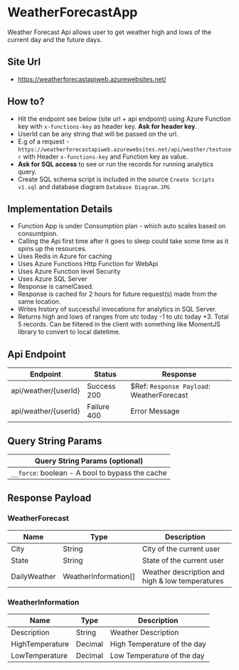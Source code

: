 # WeatherForecastApp
Weather Forecast Api allows user to get weather high and lows of the current day and the future days.


## Site Url
* https://weatherforecastapiweb.azurewebsites.net/

## How to?
* Hit the endpoint see below (site url + api endpoint) using Azure Function key with `x-functions-key` as header key. **Ask for header key**.
* UserId can be any string that will be passed on the url.
* E.g of a request -  `https://weatherforecastapiweb.azurewebsites.net/api/weather/testuser` with Header `x-functions-key` and Function key as value.
* **Ask for SQL access** to see or run the records for running analytics query.
* Create SQL schema script is included in the source `Create Scripts v1.sql` and database diagram `Database Diagram.JPG`  


## Implementation Details  
* Function App is under Consumption plan - which auto scales based on consumtpion. 
* Calling the Api first time after it goes to sleep could take some time as it spins up the resources.
* Uses Redis in Azure for caching
* Uses Azure Functions Http Function for WebApi
* Uses Azure Function level Security
* Uses Azure SQL Server
* Response is camelCased.
* Response is cached for 2 hours for future request(s) made from the same location.
* Writes history of successful invocations for analytics in SQL Server.
* Returns high and lows of ranges from utc today -1 to utc today +3. Total 5 records. Can be filtered in the client with something like MomentJS library to convert to local datetime.


## Api Endpoint
| Endpoint  | Status | Response
| ------------- | ------------- | ------------- |
| api/weather/{userId}  | Success 200 | $Ref: `Response Payload`: WeatherForecast |
| api/weather/{userId}  | Failure 400  | Error Message |

## Query String Params

| Query String Params (optional)
| ------------- |
|`__force`: boolean - A bool to bypass the cache |

## Response Payload

### WeatherForecast
  
  | Name | Type | Description
  | ------------- | ------------- | ------------- |
  | City  | String | City of the current user |
  | State  | String  | State of the current user |
  | DailyWeather  | WeatherInformation[]  | Weather description and high & low temperatures |
  
  
### WeatherInformation
  
  | Name | Type | Description
  | ------------- | ------------- | ------------- |
  | Description  | String | Weather Description |
  | HighTemperature  | Decimal  | High Temperature of the day |
  | LowTemperature  | Decimal  | Low Temperature of the day |
     
     
